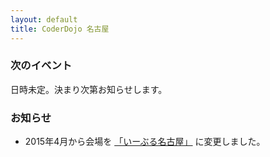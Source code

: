 ```yaml
---
layout: default
title: CoderDojo 名古屋
---
```



### 次のイベント

日時未定。決まり次第お知らせします。


### お知らせ

* 2015年4月から会場を [「いーぶる名古屋」](https://e-able-nagoya.jp/) に変更しました。
